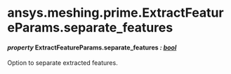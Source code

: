 # ansys.meshing.prime.ExtractFeatureParams.separate_features

<a id="ansys.meshing.prime.ExtractFeatureParams.separate_features"></a>

#### *property* ExtractFeatureParams.separate_features *: [bool](https://docs.python.org/3.11/library/functions.html#bool)*

Option to separate extracted features.

<!-- !! processed by numpydoc !! -->
